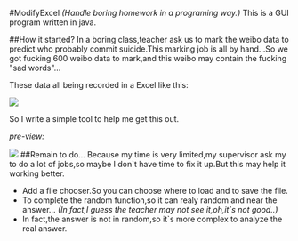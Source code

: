 #ModifyExcel *(Handle boring homework in a programing way.)*
This is a GUI program written in java.

##How it started?
In a boring class,teacher ask us to mark the weibo data to predict who probably commit suicide.This marking job is all by hand...So we got fucking 600 weibo data to mark,and this weibo may contain the fucking "sad words"...

These data all being recorded in a Excel like this:

![](https://cloud.githubusercontent.com/assets/5752293/2689265/03e44cc0-c2f4-11e3-87bb-6eeeb4a132cc.png)

So I write a simple tool to help me get this out.

*pre-view:*

![](https://cloud.githubusercontent.com/assets/5752293/2689269/794ce206-c2f4-11e3-91f5-09217ca1187b.png)
##Remain to do...
Because my time is very limited,my supervisor ask my to do a lot of jobs,so maybe I don\`t have time to fix it up.But this may help it working better.

*  Add a file chooser.So you can choose where to load and to save the file.
*  To complete the random function,so it can realy random and near the answer... *(In fact,I guess the teacher may not see it,oh,it\`s not good..)*
*  In fact,the answer is not in random,so it\`s more complex to analyze the real answer.